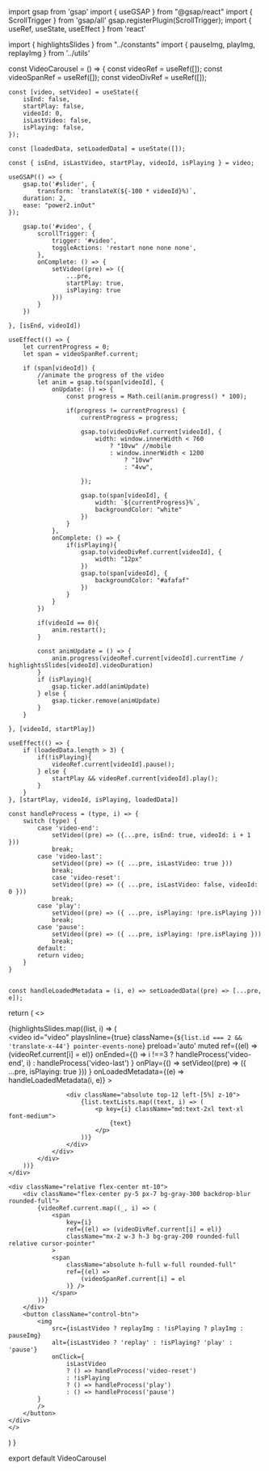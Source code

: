 import gsap from 'gsap'
import { useGSAP  } from "@gsap/react"
import { ScrollTrigger } from 'gsap/all'
gsap.registerPlugin(ScrollTrigger);
import { useRef, useState, useEffect } from 'react'


import { highlightsSlides } from "../constants"
import { pauseImg, playImg, replayImg } from '../utils'


const VideoCarousel = () => {
    const videoRef = useRef([]);
    const videoSpanRef = useRef([]);
    const videoDivRef = useRef([]);

    const [video, setVideo] = useState({
        isEnd: false, 
        startPlay: false,
        videoId: 0,
        isLastVideo: false, 
        isPlaying: false,
    });

    const [loadedData, setLoadedData] = useState([]); 

    const { isEnd, isLastVideo, startPlay, videoId, isPlaying } = video;

    useGSAP(() => {
        gsap.to('#slider', {
            transform: `translateX(${-100 * videoId}%)`,
        duration: 2,
        ease: "power2.inOut"
    });

        gsap.to('#video', {
            scrollTrigger: {
                trigger: '#video',
                toggleActions: 'restart none none none',
            }, 
            onComplete: () => {
                setVideo((pre) => ({
                    ...pre, 
                    startPlay: true, 
                    isPlaying: true
                }))
            }
        })

    }, [isEnd, videoId])

    useEffect(() => {
        let currentProgress = 0; 
        let span = videoSpanRef.current; 

        if (span[videoId]) {
            //animate the progress of the video
            let anim = gsap.to(span[videoId], {
                onUpdate: () => {
                    const progress = Math.ceil(anim.progress() * 100);

                    if(progress != currentProgress) {
                        currentProgress = progress; 

                        gsap.to(videoDivRef.current[videoId], {
                            width: window.innerWidth < 760 
                                ? "10vw" //mobile
                                : window.innerWidth < 1200
                                    ? "10vw" 
                                    : "4vw",

                        });

                        gsap.to(span[videoId], {
                            width: `${currentProgress}%`,
                            backgroundColor: "white"
                        })
                    }
                }, 
                onComplete: () => {
                    if(isPlaying){
                        gsap.to(videoDivRef.current[videoId], {
                            width: "12px"
                        })
                        gsap.to(span[videoId], {
                            backgroundColor: "#afafaf"
                        })
                    }
                }
            })

            if(videoId == 0){
                anim.restart(); 
            }

            const animUpdate = () => {
                anim.progress(videoRef.current[videoId].currentTime / highlightsSlides[videoId].videoDuration)
            }
            if (isPlaying){
                gsap.ticker.add(animUpdate)
            } else {
                gsap.ticker.remove(animUpdate)
            }
        }

    }, [videoId, startPlay])

    useEffect(() => {
        if (loadedData.length > 3) {
            if(!isPlaying){
                videoRef.current[videoId].pause();
            } else {
                startPlay && videoRef.current[videoId].play(); 
            }
        }
    }, [startPlay, videoId, isPlaying, loadedData])

    const handleProcess = (type, i) => {
        switch (type) {
            case 'video-end': 
                setVideo((pre) => ({...pre, isEnd: true, videoId: i + 1 }))
                break;
            case 'video-last': 
                setVideo((pre) => ({ ...pre, isLastVideo: true }))
                break; 
                case 'video-reset': 
                setVideo((pre) => ({ ...pre, isLastVideo: false, videoId: 0 }))
                break; 
            case 'play': 
                setVideo((pre) => ({ ...pre, isPlaying: !pre.isPlaying }))
                break; 
            case 'pause': 
                setVideo((pre) => ({ ...pre, isPlaying: !pre.isPlaying }))
                break; 
            default: 
            return video; 
        }
    }


    const handleLoadedMetadata = (i, e) => setLoadedData((pre) => [...pre, e]);

  return (
    <>
    <div className='flex items-center overflow-x-scroll'>
        {highlightsSlides.map((list, i) => (
            <div key={list.id} id="slider" className="sm:pr-20 pr-10">
                <div className="video-carousel_container">
                    <div className="w-full h-full flex-center rounded-3xl overflow-hidden bg-black">
                        <video
                            id="video"
                            playsInline={true}
                            className={`${list.id === 2 && 'translate-x-44'}
                            pointer-events-none`}
                            preload='auto'
                            muted
                            ref={(el) => (videoRef.current[i] = el)}
                            onEnded={() => 
                                i !==3 
                                ? handleProcess('video-end', i)
                                : handleProcess('video-last')
                            }
                            onPlay={() => 
                                setVideo((pre) => ({
                                    ...pre, isPlaying: true
                                }))
                            }
                            onLoadedMetadata={(e) => handleLoadedMetadata(i, e)}
                        >
                            <source src={list.video} type="video/mp4" />
                        </video>
                    </div>

                    <div className="absolute top-12 left-[5%] z-10">
                        {list.textLists.map((text, i) => (
                            <p key={i} className="md:text-2xl text-xl font-medium">
                                {text}
                            </p>
                        ))}
                    </div>
                </div>
            </div>
        ))}
    </div>

    <div className="relative flex-center mt-10">
        <div className="flex-center py-5 px-7 bg-gray-300 backdrop-blur rounded-full">
            {videoRef.current.map((_, i) => (
                <span
                    key={i}
                    ref={(el) => (videoDivRef.current[i] = el)}
                    className="mx-2 w-3 h-3 bg-gray-200 rounded-full relative cursor-pointer"
                >
                <span
                    className="absolute h-full w-full rounded-full"
                    ref={(el) => 
                        (videoSpanRef.current[i] = el
                    )} />
                </span>
            ))}
        </div>
        <button className="control-btn">
            <img
                src={isLastVideo ? replayImg : !isPlaying ? playImg : pauseImg}
                alt={isLastVideo ? 'replay' : !isPlaying? 'play' : 'pause'}
                onClick={
                    isLastVideo 
                    ? () => handleProcess('video-reset')
                    : !isPlaying 
                    ? () => handleProcess('play') 
                    : () => handleProcess('pause') 
            }
            />
        </button>
    </div>
    </>
  )
}

export default VideoCarousel